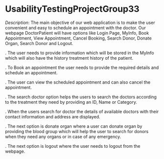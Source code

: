 # UsabilityTestingProjectGroup33

*Description*: The main objective of our web application is to make the user convenient and easy to schedule an appointment with the doctor. Our webpage DoctorPatient will have options like Login Page, MyInfo, Book Appointment, View Appointment, Cancel Booking, Search Donor, Donate Organ, Search Donor and Logout. 

.   The user needs to provide information which will be stored in the MyInfo which will also have the history treatment history of the patient.

.   To Book an appointment the user needs to provide the required details and schedule an appointment.

.   The user can view the scheduled appointment and can also cancel the appointment.

.   The search doctor option helps the users to search the doctors according to the treatment they need by providing an ID, Name or Category.

.   When the users search for doctor the details of available doctors with their contact information and address are displayed.

.   The next option is donate organ where a user can donate organ by providing the blood group which will help the user to search for donors when they need any organs or     in case of any emergency. 

.   The next option is logout where the user needs to logout from the webpage.


